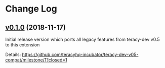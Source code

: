 # Change Log


## [v0.1.0][] (2018-11-17)


Initial release version which ports all legacy features from teracy-dev v0.5 to this extension


Details: https://github.com/teracyhq-incubator/teracy-dev-v05-compat/milestone/1?closed=1


[v0.1.0]: https://github.com/teracyhq-incubator/teracy-dev-v05-compat/milestone/1?closed=1
